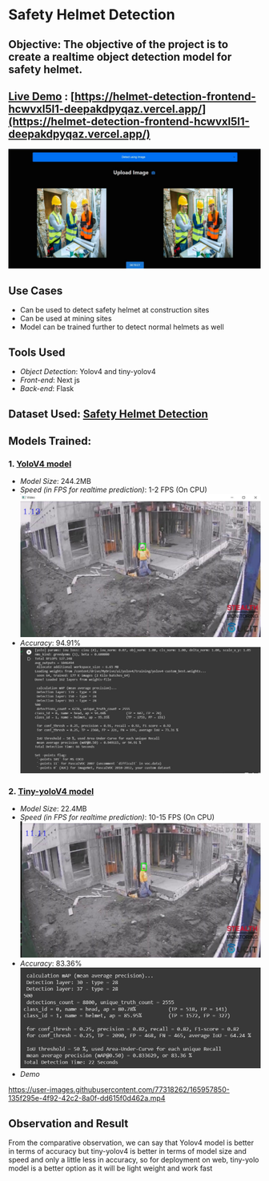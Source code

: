 # Safety Helmet Detection 
## Objective: The objective of the project is to create a realtime object detection model for safety helmet.

## [Live Demo](https://helmet-detection-frontend-hcwvxl5l1-deepakdpyqaz.vercel.app/) : [https://helmet-detection-frontend-hcwvxl5l1-deepakdpyqaz.vercel.app/](https://helmet-detection-frontend-hcwvxl5l1-deepakdpyqaz.vercel.app/)

![live Demmo](readme/live_demo.jpeg)


## Use Cases
- Can be used to detect safety helmet at construction sites
- Can be used at mining sites
- Model can be trained further to detect normal helmets as well


## Tools Used
- *Object Detection*: Yolov4 and tiny-yolov4
- *Front-end*: Next js
- *Back-end*: Flask


## Dataset Used: [Safety Helmet Detection](https://www.kaggle.com/datasets/andrewmvd/hard-hat-detection)

## Models Trained:
### 1. <b><u>YoloV4 model</u></b>
- *Model Size*: 244.2MB
- *Speed (in FPS for realtime prediction)*: 1-2 FPS (On CPU)
![Frame rate for yolo](readme/yolo_frame.jpeg)
- *Accuracy*: 94.91%
![Accuracy for yolo](readme/yolo.jpeg)
### 2. <b><u>Tiny-yoloV4 model</u></b>
- *Model Size*: 22.4MB
- *Speed (in FPS for realtime prediction)*: 10-15 FPS (On CPU)
![Frame rate for yolo](readme/tiny_yolo_frame.jpeg)
- *Accuracy*: 83.36%
![Accuracy for yolo](readme/tiny_yolo.png)
- *Demo*

https://user-images.githubusercontent.com/77318262/165957850-135f295e-4f92-42c2-8a0f-dd615f0d462a.mp4



## Observation and Result
From the comparative observation, we can say that Yolov4 model is better in terms of accuracy but tiny-yolov4 is better in terms of model size and speed and only a little less in accuracy, so for deployment on web, tiny-yolo model is a better option as it will be light weight and work fast
